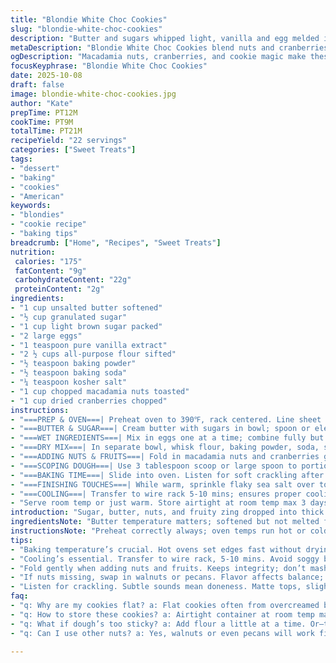 ```yaml
---
title: "Blondie White Choc Cookies"
slug: "blondie-white-choc-cookies"
description: "Butter and sugars whipped light, vanilla and egg melded in. Flour with baking powder and soda tossed carefully. White chocolate chips replaced with chopped macadamia plus cranberries; crunchy, tart bites hidden in soft dough. Dough scooped larger, spaced thoughtfully. Oven set hotter, 390℉ to push quick golden edges without drying centers. Bake 6-9 minutes till tops crack and edges whisper done. Hot cookies get sprinkle of flaky sea salt, melting in slight heat. Cool on wire rack, bottoms crisp, textures contrast. Easy swaps for brown butter or white sugar cut with honey. Sounds of soft crackling, sweet aroma. Learn dough feels and baking signals not clocks. No mystery sugar burn or flat cookies. Real tips from real ovens."
metaDescription: "Blondie White Choc Cookies blend nuts and cranberries for a chewy, crunchy treat. Learn baking tips for perfect cookies every time."
ogDescription: "Macadamia nuts, cranberries, and cookie magic make these Blondie White Choc Cookies; perfect combo of crunchy and chewy."
focusKeyphrase: "Blondie White Choc Cookies"
date: 2025-10-08
draft: false
image: blondie-white-choc-cookies.jpg
author: "Kate"
prepTime: PT12M
cookTime: PT9M
totalTime: PT21M
recipeYield: "22 servings"
categories: ["Sweet Treats"]
tags:
- "dessert"
- "baking"
- "cookies"
- "American"
keywords:
- "blondies"
- "cookie recipe"
- "baking tips"
breadcrumb: ["Home", "Recipes", "Sweet Treats"]
nutrition: 
 calories: "175"
 fatContent: "9g"
 carbohydrateContent: "22g"
 proteinContent: "2g"
ingredients:
- "1 cup unsalted butter softened"
- "½ cup granulated sugar"
- "1 cup light brown sugar packed"
- "2 large eggs"
- "1 teaspoon pure vanilla extract"
- "2 ½ cups all-purpose flour sifted"
- "½ teaspoon baking powder"
- "½ teaspoon baking soda"
- "¼ teaspoon kosher salt"
- "1 cup chopped macadamia nuts toasted"
- "1 cup dried cranberries chopped"
instructions:
- "===PREP & OVEN===| Preheat oven to 390℉, rack centered. Line sheet with parchment; ensures even heat, no sticking. Toss nuts in dry pan 3-5 mins till fragrant, skin browns slightly, cool completely."
- "===BUTTER & SUGAR===| Cream butter with sugars in bowl; spoon or electric mixer. Beat until pale, airy—texture key, not skipping steps. Soft texture traps air, makes cookie rise better."
- "===WET INGREDIENTS===| Mix in eggs one at a time; combine fully but don’t overbeat or risk tough dough. Add vanilla last; flavor pockets, aroma warming kitchen."
- "===DRY MIX===| In separate bowl, whisk flour, baking powder, soda, salt. Slow fold into wet mix. Resist urge to overmix; stops gluten buildup, keeps tenderness intact."
- "===ADDING NUTS & FRUITS===| Fold in macadamia nuts and cranberries gently. Keep salads and swirls intact, no overmashing. Watch dough consistency; a bit sticky is okay, harder means add teaspoon water at a time."
- "===SCOPING DOUGH===| Use 3 tablespoon scoop or large spoon to portion, ball in hands. Space cookies 3 inches apart; dough spreads quicker at high heat. Tapping scoops flat wastes texture."
- "===BAKING TIME===| Slide into oven. Listen for soft crackling after 6 mins; cookies develop cracks, edges turn golden. Watch tops become matte, bottom edges darken slightly. Pull at 6-9 mins depending on dough softness."
- "===FINISHING TOUCHES===| While warm, sprinkle flaky sea salt over tops; melts slightly, layers sweet with salt. Optional: add a few extra nuts on top pressed lightly in dough before full cool."
- "===COOLING===| Transfer to wire rack 5-10 mins; ensures proper cooling without soggy bottoms. Test by gently pressing edge; if it bounces back, cookies set correctly."
- "Serve room temp or just warm. Store airtight at room temp max 3 days; nuts soften overtime, lose crunch. Freeze dough balls for later batch; thaw fully before baking."
introduction: "Sugar, butter, nuts, and fruity zing dropped into thick dough. The key here isn’t fancy techniques but understanding dough’s feel, look, and bake time. White chocolate traded for macadamias and cranberries adds crunch and chew—more interesting, less cloying. Oven hotter to set edges fast but keep centers soft and pillowy. Cookies crack top dry, bottoms browned, snapping edges but soft middle. Listen for subtle crackle cues. Baking isn’t guessing game; texture and sight tell all. Swap sugars or boost fat for richness; add coarse salt after baking to balance sweet. You’ll smell the sweet nuttiness, see golden shine fade to matte, pull cookies out as edges solidify but centers still pliable. Then rest those on racks—crucial step that finishes the magic. Real kitchen wisdom and practical swaps. Get tactile, get familiar."
ingredientsNote: "Butter temperature matters; softened but not melted for proper creaming. Sugars choice affects chewiness—white sugar crisp but brown sugar adds moisture and caramel notes. Macadamia nuts toasted bring warm deep nutty flavor, replace white chocolate’s creamy sweetness with crunch; cranberries add bright tart bite, fresh missing from original chips scrape. Flour amount tweaked slightly for sturdier dough due to added nuts and fruits. Baking powder and soda balanced for rise and rise control. Sea salt is final crucible—sprinkled after baking, it cuts sweetness and emphasizes layers of flavor. If missing nuts, walnuts or pecans fine. No vanilla extract, almond extract possible swap but use sparingly."
instructionsNote: "Preheat correctly always; oven temps run hot or cold, watch for your oven’s quirks. Creaming butter and sugar right is step to trap air, otherwise flat cookies. Incorporate eggs slowly; last addition vanilla locks in aroma. Flour folded gently; overmix = tough bites, pasty chew. Mix mixins carefully so they don’t break up, avoids dense spots. Scoop bigger balls for bigger cookies, watch spread. Listen for subtle crackle sound, see matte tops, golden brown edges to judge doneness rather than fixed times. Cooling on wire racks prevents soggy bottoms; if skipped, cookies overheat in residual pan heat and soften unwantedly. Freeze dough balls individually to bake fresh batches. Sprinkle sea salt while warm, melts slightly melding sweet and salty. Expect soft inside, crisp edges; if too soft after cooling, add 10-15 more seconds next bake to firm. If burnt bottoms, try baking sheet on upper rack or use cooling rack under sheet during bake to reduce direct heat."
tips:
- "Baking temperature’s crucial. Hot ovens set edges fast without drying centers. Preheat to 390F. Watch—golden edges form quickly. Texture cues matter; don’t count just time."
- "Cooling’s essential. Transfer to wire rack, 5-10 mins. Avoid soggy bottoms. Press edges for bounce back test. No bounce? Leave longer on rack. Get that crunch."
- "Fold gently when adding nuts and fruits. Keeps integrity; don’t mash. Too sticky dough can be fixed—add a teaspoon of water at a time till right. Aim for slightly tacky."
- "If nuts missing, swap in walnuts or pecans. Flavor affects balance; cranberries add zing, replace with raisins if out. Adjust for what you have. Flexibility matters."
- "Listen for crackling. Subtle sounds mean doneness. Matte tops, slight cracks, golden edges; watch closely. Pull when needed; adjust bake time based on thickness."
faq:
- "q: Why are my cookies flat? a: Flat cookies often from overcreamed butter, melted too much. Try chilling dough briefly. If still flat, check oven temp."
- "q: How to store these cookies? a: Airtight container at room temp max 3 days. Freezing dough balls works too. Thaw fully before baking. Fresh is best."
- "q: What if dough’s too sticky? a: Add flour a little at a time. Or—teaspoon water helps if too firm. Achieve right texture by feel."
- "q: Can I use other nuts? a: Yes, walnuts or even pecans will work fine. Change fruits too—raisins, chopped dark chocolate. Just keep proportions balanced."

---
```

